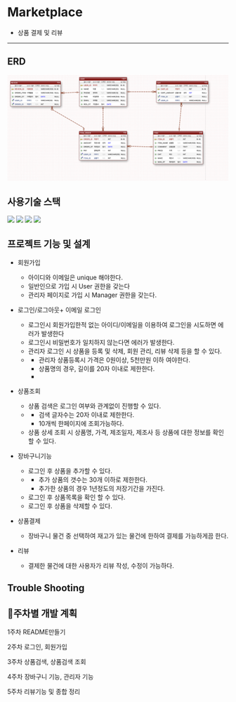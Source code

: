 # Marketplace

* 상품 결제 및 리뷰
----




ERD
---

 ![이미지 이름](https://github.com/somsomi3/Marketplace/blob/main/marketplaceERD2.png)



사용기술 스택
---
  <img src="https://img.shields.io/badge/java-007396?style=for-the-badge&logo=java&logoColor=white"> <img src="https://img.shields.io/badge/springboot-6DB33F?style=for-the-badge&logo=springboot&logoColor=white"> <img src="https://img.shields.io/badge/mysql-4479A1?style=for-the-badge&logo=mysql&logoColor=white"> <img src="https://img.shields.io/badge/Spring Security-6DB33F?style=for-the-badge&logo=Spring Security&logoColor=white">



프로젝트 기능 및 설계
---
* 회원가입
  * 아이디와 이메일은 unique 해야한다.
  * 일반인으로 가입 시  User 권한을 갖는다
  * 관리자 페이지로 가입 시 Manager 권한을 갖는다.

* 로그인/로그아웃+ 이메일 로그인
  * 로그인시 회원가입한적 없는 아이디/이메일을 이용하여 로그인을 시도하면 에러가 발생한다
  * 로그인시 비밀번호가 일치하지 않는다면 에러가 발생한다.
  * 관리자 로그인 시 상품을 등록 및 삭제, 회원 관리, 리뷰 삭제 등을 할 수 있다.
   * * 관리자 상품등록시 가격은 0원이상, 5천만원 이하 여야한다.
     * 상품명의 경우, 길이를 20자 이내로 제한한다.
     * 

* 상품조회
  * 상품 검색은 로그인 여부와 관계없이 진행할 수 있다.
  * * 검색 글자수는 20자 이내로 제한한다.
    * 10개씩 한페이지에 조회가능하다.
  * 상품 상세 조회 시 상품명, 가격, 제조일자, 제조사 등 상품에 대한 정보를 확인할 수 있다.
 
* 장바구니기능
  * 로그인 후 상품을 추가할 수 있다.
  * * 추가 상품의 갯수는 30개 이하로 제한한다.
    * 추가한 상품의 경우 1년정도의 저장기간을 가진다. 
  * 로그인 후 상품목록을 확인 할 수 있다. 
  * 로그인 후 상품을 삭제할 수 있다. 

* 상품결제 
  * 장바구니 물건 중 선택하여 재고가 있는 물건에 한하여 결제를 가능하게끔 한다.
 
* 리뷰
  * 결제한 물건에 대한 사용자가 리뷰 작성, 수정이 가능하다.


Trouble Shooting 
---

:running:주차별 개발 계획
---
1주차 README만들기

2주차 로그인, 회원가입

3주차 상품검색, 상품검색 조회

4주차 장바구니 기능, 관리자 기능

5주차 리뷰기능 및 종합 정리

